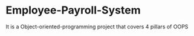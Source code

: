 # Employee-Payroll-System
It is a Object-oriented-programming project that covers 4 pillars of OOPS

